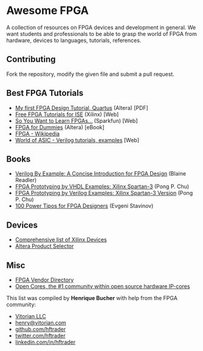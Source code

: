 # Awesome FPGA 

A collection of resources on FPGA devices and development in general. We want students and professionals to be able to grasp the world of FPGA from hardware, devices to languages, tutorials, references.

## Contributing

Fork the repository, modify the given file and submit a pull request.

## Best FPGA Tutorials

- [My first FPGA Design Tutorial, Quartus](https://www.altera.com/content/dam/altera-www/global/en_US/pdfs/literature/tt/tt_my_first_fpga.pdf) (Altera) [PDF]
- [Free FPGA Tutorials for ISE](http://www.xilinx.com/training/fpga-tutorials.htm) (Xilinx) [Web]
- [So You Want to Learn FPGAs...](https://www.sparkfun.com/news/1203) (Sparkfun) [Web]
- [FPGA for Dummies](http://design.altera.com/New2FPGAeBook) (Altera) [eBook]
- [FPGA - Wikipedia](https://en.wikipedia.org/wiki/Field-programmable_gate_array)
- [World of ASIC - Verilog tutorials, examples](http://www.asic-world.com/verilog/index.html) [Web]

## Books

- [Verilog By Example: A Concise Introduction for FPGA Design](https://www.amazon.com/Verilog-Example-Concise-Introduction-Design/dp/0983497303) (Blaine Readler) 
- [FPGA Prototyping by VHDL Examples: Xilinx Spartan-3](https://www.amazon.com/FPGA-Prototyping-VHDL-Examples-Spartan-3/dp/0470185317) (Pong P. Chu)
- [FPGA Prototyping by Verilog Examples: Xilinx Spartan-3 Version](https://www.amazon.com/FPGA-Prototyping-Verilog-Examples-Spartan-3/dp/0470185325) (Pong P. Chu)
- [100 Power Tipos for FPGA Designers](https://www.amazon.com/100-Power-Tips-FPGA-Designers/dp/1461186293) (Evgeni Stavinov)

## Devices 
- [Comprehensive list of Xilinx Devices](http://www.xilinx.com/products/silicon-devices/fpga.html)
- [Altera Product Selector](https://www.altera.com/products/product-selector-guide/psg-selector.html)

## Misc
- [FPGA Vendor Directory](http://www.fpgacentral.com/vendor/directory)
- [Open Cores, the #1 community within open source hardware IP-cores](http://opencores.org/) 

This list was compiled by **Henrique Bucher** with help from the FPGA community:

- [Vitorian LLC](vitorian.com/x1)
- [henry@vitorian.com](mailto:henry@vitorian.com)
- [github.com/hftrader](https://github.com/hftrader)
- [twitter.com/hftrader](https://twitter.com/hftrader)
- [linkedin.com/in/hftrader](https://www.linkedin.com/in/hftrader)
